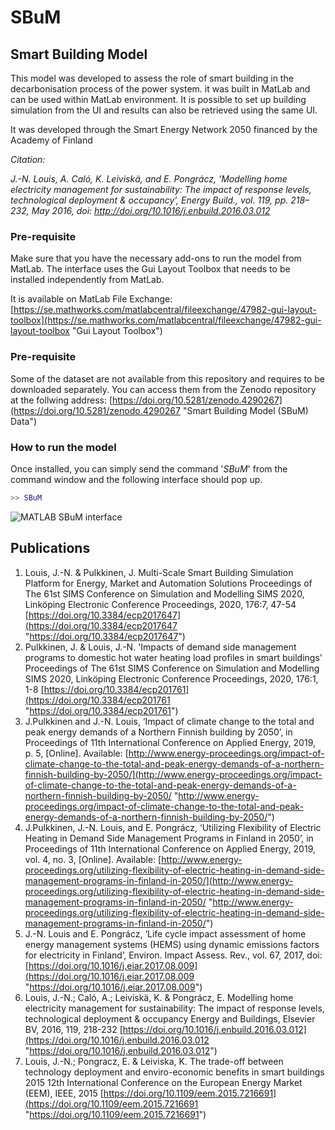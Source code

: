 # SBuM
## Smart Building Model

This model was developed to assess the role of smart building in the decarbonisation process of the power system. it was built in MatLab and can be used within MatLab environment. It is possible to set up building simulation from the UI and results can also be retrieved using the same UI. 

It was developed through the Smart Energy Network 2050 financed by the Academy of Finland

_Citation:_

_J.-N. Louis, A. Caló, K. Leiviskä, and E. Pongrácz, ‘Modelling home electricity management for sustainability: The impact of response levels, technological deployment & occupancy’, Energy Build., vol. 119, pp. 218–232, May 2016, doi: http://doi.org/10.1016/j.enbuild.2016.03.012_

### Pre-requisite

Make sure that you have the necessary add-ons to run the model from MatLab. The interface uses the Gui Layout Toolbox that needs to be installed independently from MatLab.

It is available on MatLab File Exchange: [https://se.mathworks.com/matlabcentral/fileexchange/47982-gui-layout-toolbox](https://se.mathworks.com/matlabcentral/fileexchange/47982-gui-layout-toolbox "Gui Layout Toolbox")

### Pre-requisite
Some of the dataset are not available from this repository and requires to be downloaded separately. You can access them from the Zenodo repository at the follwing address: [https://doi.org/10.5281/zenodo.4290267](https://doi.org/10.5281/zenodo.4290267 "Smart Building Model (SBuM) Data")

### How to run the model

Once installed, you can simply send the command '_SBuM_' from the command window and the following interface should pop up.

```matlab
>> SBuM
```


![MATLAB SBuM interface](Input/GUI/Images/Matlab_Interface.png)


## Publications

1. Louis, J.-N. & Pulkkinen, J. Multi-Scale Smart Building Simulation Platform for Energy, Market and Automation Solutions 
Proceedings of The 61st SIMS Conference on Simulation and Modelling SIMS 2020, Linköping Electronic Conference Proceedings, 2020, 176:7, 47-54 [https://doi.org/10.3384/ecp2017647](https://doi.org/10.3384/ecp2017647 "https://doi.org/10.3384/ecp2017647")
1. Pulkkinen, J. & Louis, J.-N. 'Impacts of demand side management programs to domestic hot water heating load profiles in smart buildings' 
Proceedings of The 61st SIMS Conference on Simulation and Modelling SIMS 2020, Linköping Electronic Conference Proceedings, 2020, 176:1, 1-8 [https://doi.org/10.3384/ecp201761](https://doi.org/10.3384/ecp201761 "https://doi.org/10.3384/ecp201761")
1. J.Pulkkinen and J.-N. Louis, ‘Impact of climate change to the total and peak energy demands of a Northern Finnish building by 2050’, in Proceedings of 11th International Conference on Applied Energy, 2019, p. 5, [Online]. Available: [http://www.energy-proceedings.org/impact-of-climate-change-to-the-total-and-peak-energy-demands-of-a-northern-finnish-building-by-2050/](http://www.energy-proceedings.org/impact-of-climate-change-to-the-total-and-peak-energy-demands-of-a-northern-finnish-building-by-2050/ "http://www.energy-proceedings.org/impact-of-climate-change-to-the-total-and-peak-energy-demands-of-a-northern-finnish-building-by-2050/")
2. J.Pulkkinen, J.-N. Louis, and E. Pongrácz, ‘Utilizing Flexibility of Electric Heating in Demand Side Management Programs in Finland in 2050’, in Proceedings of 11th International Conference on Applied Energy, 2019, vol. 4, no. 3, [Online]. Available: [http://www.energy-proceedings.org/utilizing-flexibility-of-electric-heating-in-demand-side-management-programs-in-finland-in-2050/](http://www.energy-proceedings.org/utilizing-flexibility-of-electric-heating-in-demand-side-management-programs-in-finland-in-2050/ "http://www.energy-proceedings.org/utilizing-flexibility-of-electric-heating-in-demand-side-management-programs-in-finland-in-2050/")
3. J.-N. Louis and E. Pongrácz, ‘Life cycle impact assessment of home energy management systems (HEMS) using dynamic emissions factors for electricity in Finland’, Environ. Impact Assess. Rev., vol. 67, 2017, doi: [https://doi.org/10.1016/j.eiar.2017.08.009](https://doi.org/10.1016/j.eiar.2017.08.009 "https://doi.org/10.1016/j.eiar.2017.08.009")
4. Louis, J.-N.; Caló, A.; Leiviskä, K. & Pongrácz, E. Modelling home electricity management for sustainability: The impact of response levels, technological deployment & occupancy Energy and Buildings, Elsevier BV, 2016, 119, 218-232 [https://doi.org/10.1016/j.enbuild.2016.03.012](https://doi.org/10.1016/j.enbuild.2016.03.012 "https://doi.org/10.1016/j.enbuild.2016.03.012")
4. Louis, J.-N.; Pongracz, E. & Leiviska, K. The trade-off between technology deployment and enviro-economic benefits in smart buildings 2015 12th International Conference on the European Energy Market (EEM), IEEE, 2015 [https://doi.org/10.1109/eem.2015.7216691](https://doi.org/10.1109/eem.2015.7216691 "https://doi.org/10.1109/eem.2015.7216691")

